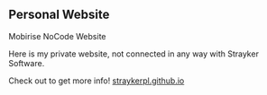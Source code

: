 ## Personal Website

Mobirise NoCode Website

Here is my private website, not connected in any way with Strayker Software.

Check out to get more info! [straykerpl.github.io](straykerpl.github.io)
